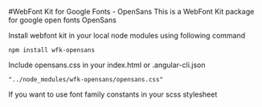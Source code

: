 #WebFont Kit for Google Fonts - OpenSans
This is a WebFont Kit package for google open fonts OpenSans

Install webfont kit in your local node modules using following command

```
npm install wfk-opensans
```

Include opensans.css in your index.html or .angular-cli.json


```
"../node_modules/wfk-opensans/opensans.css"

```

If you want to use font family constants in your scss stylesheet
